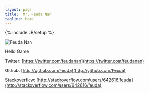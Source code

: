 ```yaml
---
layout: page
title:  Mr. Feuda Nan
tagline: Home 
---
```

{% include JB/setup %}

![Feuda Nan](http://www.feudanan.com/images/feudanan.jpg)

Hello Game 

Twitter: [https://twitter.com/feudanan](https://twitter.com/feudanan)

Github: [http://github.com/Feuda](http://github.com/Feuda)

Stackoverflow: [http://stackoverflow.com/users/642616/feuda](http://stackoverflow.com/users/642616/feuda)
